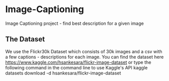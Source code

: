 # Image-Captioning
Image Captioning project - find best description for a given image

## The Dataset
We use the Flickr30k Dataset which consists of 30k images and a csv with a few captions - descriptions for each image.
You can find the dataset here https://www.kaggle.com/hsankesara/flickr-image-dataset
or type the following command in the command line to use Kaggle's API 
kaggle datasets download -d hsankesara/flickr-image-dataset

